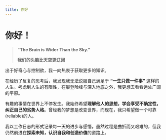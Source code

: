 ```yaml
---
title: 你好
---
```


# 你好！

>__"The Brain is Wider Than the Sky."__
>
> __我们的头脑比天空更辽阔__
   
出于好奇心与控制欲，我一向热衷于获取更多的知识。

在经历了反复的思考后，我发现我无法说服自己满足于 **“一生只做一件事”** 这样的人生。考虑到人生的有限性，在攀登险峰与深入地底之外，我更想去看看远处广阔的平原。

有趣的事情在世界上不停发生。我始终希望**理解他人的思想，学会享受不确定性，纠正自己的劣势人格**。曾经我的梦想是改变世界，而现在，我只希望做一个可靠(reliable)的人。

我以工作日志的形式记录每一天的进步与感悟，虽然过程是曲折而又艰难的，但我仍然前进在**探索未知，认识自我和创造价值**的道路上。

